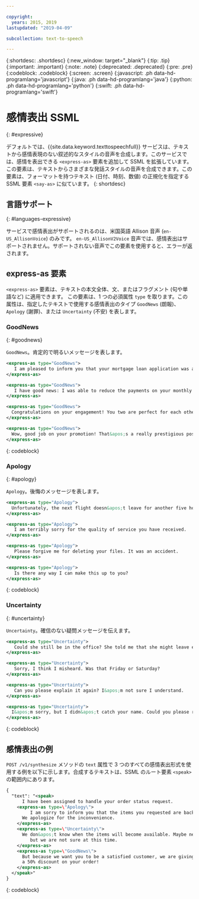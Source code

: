 ```yaml
---

copyright:
  years: 2015, 2019
lastupdated: "2019-04-09"

subcollection: text-to-speech

---
```


{:shortdesc: .shortdesc}
{:new_window: target="_blank"}
{:tip: .tip}
{:important: .important}
{:note: .note}
{:deprecated: .deprecated}
{:pre: .pre}
{:codeblock: .codeblock}
{:screen: .screen}
{:javascript: .ph data-hd-programlang='javascript'}
{:java: .ph data-hd-programlang='java'}
{:python: .ph data-hd-programlang='python'}
{:swift: .ph data-hd-programlang='swift'}

# 感情表出 SSML
{: #expressive}

デフォルトでは、{{site.data.keyword.texttospeechfull}} サービスは、テキストから感情表現のない叙述的なスタイルの音声を合成します。このサービスでは、感情を表出できる `<express-as>` 要素を追加して SSML を拡張しています。この要素は、テキストからさまざまな発話スタイルの音声を合成できます。この要素は、フォーマットを持つテキスト (日付、時刻、数値) の正規化を指定する SSML 要素 `<say-as>` に似ています。
{: shortdesc}

## 言語サポート
{: #languages-expressive}

サービスで感情表出がサポートされるのは、米国英語 Allison 音声 (`en-US_AllisonVoice`) のみです。  `en-US_AllisonV2Voice` 音声では、感情表出はサポートされません。サポートされない音声でこの要素を使用すると、エラーが返されます。

## express-as 要素

`<express-as>` 要素は、テキストの本文全体、文、またはフラグメント (句や単語など) に適用できます。 この要素は、1 つの必須属性 `type` を取ります。この属性は、指定したテキストで使用する感情表出のタイプ `GoodNews` (朗報)、`Apology` (謝罪)、または `Uncertainty` (不安) を表します。

### GoodNews
{: #goodnews}

`GoodNews`。肯定的で明るいメッセージを表します。

```xml
<express-as type="GoodNews">
   I am pleased to inform you that your mortgage loan application was approved.
</express-as>

<express-as type="GoodNews">
   I have good news: I was able to reduce the payments on your monthly bill!
</express-as>

<express-as type="GoodNews">
  Congratulations on your engagement! You two are perfect for each other!
</express-as>

<express-as type="GoodNews">
  Wow, good job on your promotion! That&apos;s a really prestigious position!
</express-as>
```
{: codeblock}

### Apology
{: #apology}

`Apology`。後悔のメッセージを表します。

```xml
<express-as type="Apology">
  Unfortunately, the next flight doesn&apos;t leave for another five hours.
</express-as>

<express-as type="Apology">
   I am terribly sorry for the quality of service you have received.
</express-as>

<express-as type="Apology">
   Please forgive me for deleting your files. It was an accident.
</express-as>

<express-as type="Apology">
   Is there any way I can make this up to you?
</express-as>
```
{: codeblock}

### Uncertainty
{: #uncertainty}

`Uncertainty`。確信のない疑問メッセージを伝えます。

```xml
<express-as type="Uncertainty">
   Could she still be in the office? She told me that she might leave early.
</express-as>

<express-as type="Uncertainty">
   Sorry, I think I misheard. Was that Friday or Saturday?
</express-as>

<express-as type="Uncertainty">
   Can you please explain it again? I&apos;m not sure I understand.
</express-as>

<express-as type="Uncertainty">
  I&apos;m sorry, but I didn&apos;t catch your name. Could you please repeat it?
</express-as>
```
{: codeblock}

## 感情表出の例

`POST /v1/synthesize` メソッドの `text` 属性で 3 つのすべての感情表出形式を使用する例を以下に示します。合成するテキストは、SSML のルート要素 `<speak>` の範囲内にあります。

```xml
{
  "text": "<speak>
      I have been assigned to handle your order status request.
    <express-as type=\"Apology\">
         I am sorry to inform you that the items you requested are backordered.
      We apologize for the inconvenience.
    </express-as>
    <express-as type=\"Uncertainty\">
      We don&apos;t know when the items will become available. Maybe next week,
         but we are not sure at this time.
    </express-as>
    <express-as type=\"GoodNews\">
      But because we want you to be a satisfied customer, we are giving you
      a 50% discount on your order!
    </express-as>
  </speak>"
}
```
{: codeblock}
